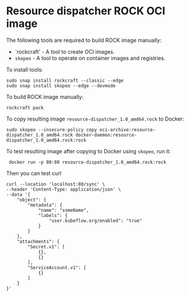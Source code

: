 # Resource dispatcher ROCK OCI image

The following tools are required to build ROCK image manually:
- `rockcraft' - A tool to create OCI images.
- `skopeo` - A tool to operate on container images and registries.

To install tools:
```
sudo snap install rockcraft --classic --edge
sudo snap install skopeo --edge --devmode
```

To build ROCK image manually:
```
rockcraft pack
```

To copy resulting image `resource-dispatcher_1.0_amd64.rock` to Docker:
```
sudo skopeo --insecure-policy copy oci-archive:resource-dispatcher_1.0_amd64.rock docker-daemon:resource-dispatcher_1.0_amd64.rock:rock
```

To test resulting image after copying to Docker using `skopeo`, run it:

```
 docker run -p 80:80 resource-dispatcher_1.0_amd64.rock:rock
```

Then you can test curl 
```
curl --location 'localhost:80/sync' \
--header 'Content-Type: application/json' \
--data '{
    "object": {
        "metadata": {
            "name": "someName",
            "labels": {
                "user.kubeflow.org/enabled": "true"
            }
        }
    },
    "attachments": {
        "Secret.v1": [
            {},
            {}
        ],
        "ServiceAccount.v1": [
            {}
        ]
    }
}'
```
